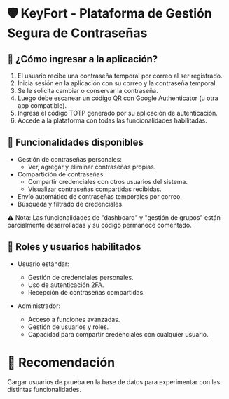 # 🛡️ KeyFort - Plataforma de Gestión Segura de Contraseñas

## 🔐 ¿Cómo ingresar a la aplicación?

1. El usuario recibe una contraseña temporal por correo al ser registrado.
2. Inicia sesión en la aplicación con su correo y la contraseña temporal.
3. Se le solicita cambiar o conservar la contraseña.
4. Luego debe escanear un código QR con Google Authenticator (u otra app compatible).
5. Ingresa el código TOTP generado por su aplicación de autenticación.
6. Accede a la plataforma con todas las funcionalidades habilitadas.

## 🧪 Funcionalidades disponibles

- Gestión de contraseñas personales:
  - Ver, agregar y eliminar contraseñas propias.
- Compartición de contraseñas:
  - Compartir credenciales con otros usuarios del sistema.
  - Visualizar contraseñas compartidas recibidas.
- Envío automático de contraseñas temporales por correo.
- Búsqueda y filtrado de credenciales.

⚠️ Nota: Las funcionalidades de "dashboard" y "gestión de grupos" están parcialmente desarrolladas y su código permanece comentado.

## 👥 Roles y usuarios habilitados

- Usuario estándar:
  - Gestión de credenciales personales.
  - Uso de autenticación 2FA.
  - Recepción de contraseñas compartidas.

- Administrador:
  - Acceso a funciones avanzadas.
  - Gestión de usuarios y roles.
  - Capacidad para compartir credenciales con cualquier usuario.

# 🧪 Recomendación

Cargar usuarios de prueba en la base de datos para experimentar con las distintas funcionalidades.
